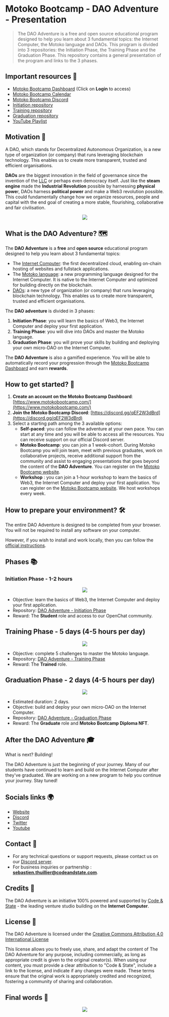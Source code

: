# Motoko Bootcamp - DAO Adventure - Presentation

> The DAO Adventure is a free and open source educational program designed to help you learn about 3 fundamental topics: the Internet Computer, the Motoko language and DAOs. This program is divided into 3 repositories: the Initiation Phase, the Training Phase and the Graduation Phase. This repository contains a general presentation of the program and links to the 3 phases.

## Important resources 📌

- [Motoko Bootcamp Dashboard](https://www.motokobootcamp.com/) (Click on **Login** to access)
- [Motoko Bootcamp Calendar](https://calendar.google.com/calendar/u/0/embed?src=c_1a1c0c95f41c3d5729532726aaa57d96e991c5d3254b0f9e02fdf4d9babf4401@group.calendar.google.com)
- [Motoko Bootcamp Discord](https://discord.gg/qEF2W3dBrd)
- [Initiation repository](https://github.com/motoko-bootcamp/dao-adventure-initiation)
- [Training repository](https://github.com/motoko-bootcamp/dao-adventure-training)
- [Graduation repository](https://github.com/motoko-bootcamp/dao-adventure-graduation)
- [YouTube Playlist](https://www.youtube.com/watch?v=QHzKGGiDrVE)

## Motivation 💭

A DAO, which stands for Decentralized Autonomous Organization, is a new type of organization (or company) that runs leveraging blockchain technology. This enables us to create more transparent, trusted and efficient organisations.

**DAOs** are the biggest innovation in the field of governance since the invention of the [LLC](https://www.investopedia.com/terms/l/llc.asp) or perhaps even democracy itself. Just like the **steam engine** made the **Industrial Revolution** possible by harnessing **physical powe**r, DAOs harness **political power** and make a Web3 revolution possible. This could fundamentally change how we organize resources, people and capital with the end goal of creating a more stable, flourishing, collaborative and fair civilisation.

<p align="center"><img src="./assets/cover_1.png" /></p>

## What is the DAO Adventure? 🗺️

The **DAO Adventure** is a **free** and **open source** educational program designed to help you learn about 3 fundamental topics:

- The [Internet Computer](internetcomputer.org): the first decentralized cloud, enabling on-chain hosting of websites and fullstack applications.
- The [Motoko language](https://www.youtube.com/watch?v=6YIBRI-1RJs): a new programming language designed for the Internet Computer. It is native to the Internet Computer and optimized for building directly on the blockchain.
- [DAOs](https://www.youtube.com/watch?v=LbkNVP_hlfY): a new type of organization (or company) that runs leveraging blockchain technology. This enables us to create more transparent, trusted and efficient organisations.

The **DAO adventure** is divided in 3 phases:

1.  **Initiation Phase**: you will learn the basics of Web3, the Internet Computer and deploy your first application.
2.  **Training Phase**: you will dive into DAOs and master the Motoko language.
3.  **Graduation Phase**: you will prove your skills by building and deploying your own micro-DAO on the Internet Computer.

The **DAO Adventure** is also a gamified experience. You will be able to automatically record your progression through the [Motoko Bootcamp Dashboard](https://www.motokobootcamp.com/) and earn **rewards**.

## How to get started? 🚀

1.  **Create an account on the Motoko Bootcamp Dashboard**: [https://www.motokobootcamp.com/](https://www.motokobootcamp.com/)
2.  **Join the Motoko Bootcamp Discord**: [https://discord.gg/qEF2W3dBrd](https://discord.gg/qEF2W3dBrd)
3.  Select a starting path among the 3 available options:
    - **Self-paced**: you can follow the adventure at your own pace. You can start at any time and you will be able to access all the resources. You can receive support on our official Discord server.
    - **Motoko Bootcamp**: you can join a 1 week-cohort. During Motoko Bootcamp you will join team, meet with previous graduates, work on collaborative projects, receive additional support from the community and assist to engaging presentations that goes beyond the content of the **DAO Adventure**. You can register on the [Motoko Bootcamp website](https://motokobootcamp.com/).
    - **Workshop** : you can join a 1-hour workshop to learn the basics of Web3, the Internet Computer and deploy your first application. You can register on the [Motoko Bootcamp website](https://motokobootcamp.com/). We host workshops every week.

## How to prepare your environment? 🛠️

The entire DAO Adventure is designed to be completed from your browser. You will not be required to install any software on your computer. <br/>

However, if you wish to install and work locally, then you can follow the [official instructions](https://sdk.dfinity.org/docs/quickstart/local-).

## Phases 📚

### Initiation Phase - 1-2 hours

<p align="center"><img src="./assets/cover_2.png" /></p>

- Objective: learn the basics of Web3, the Internet Computer and deploy your first application.
- Repository: [DAO Adventure - Initiation Phase](https://github.com/motoko-bootcamp/dao-adventure-initiation)
- Reward: The **Student** role and access to our OpenChat community.

## Training Phase - 5 days (4-5 hours per day)

<p align="center"><img src="./assets/cover_3.png" /></p>

- Objective: complete 5 challenges to master the Motoko language.
- Repository: [DAO Adventure - Training Phase](https://github.com/motoko-bootcamp/dao-adventure-training)
- Reward: The **Trained** role.

## Graduation Phase - 2 days (4-5 hours per day)

<p align="center"><img src="./assets/cover_4.png" /></p>

- Estimated duration: 2 days.
- Objective: build and deploy your own micro-DAO on the Internet Computer.
- Repository: [DAO Adventure - Graduation Phase](https://github.com/motoko-bootcamp/dao-adventure-graduation)
- Reward: The **Graduate** role and **Motoko Bootcamp Diploma NFT**.

## After the DAO Adventure 🎓

What is next? Building!

The DAO Adventure is just the beginning of your journey. Many of our students have continued to learn and build on the Internet Computer after they've graduated. We are working on a new program to help you continue your journey. Stay tuned!

## Socials links 🌍

- [Website](https://www.motokobootcamp.com/)
- [Discord](https://discord.gg/Q7WhFTCwnF)
- [Twitter](https://twitter.com/motoko_bootcamp)
- [Youtube](https://www.youtube.com/@motoko_bootcamp)

## Contact 📧

- For any technical questions or support requests, please contact us on our [Discord server](https://discord.gg/Q7WhFTCwnF).
- For business inquiries or partnership : **sebastien.thuillier@codeandstate.com**.

## Credits 🙏

The DAO Adventure is an initiative 100% powered and supported by [Code & State](https://www.codeandstate.com/) - the leading venture studio building on the **Internet Computer**.

## License 📝

The DAO Adventure is licensed under the [Creative Commons Attribution 4.0 International License](https://creativecommons.org/licenses/by/4.0/)

This license allows you to freely use, share, and adapt the content of The DAO Adventure for any purpose, including commercially, as long as appropriate credit is given to the original creator(s). When using our content, you must provide a clear attribution to "Code & State", include a link to the license, and indicate if any changes were made. These terms ensure that the original work is appropriately credited and recognized, fostering a community of sharing and collaboration.

## Final words 🫡

<p align="center"><img src="./assets/cover_5.png" /></p>

